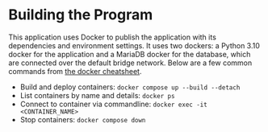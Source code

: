 # Building the Program
This application uses Docker to publish the application with its dependencies and environment settings.
It uses two dockers: a Python 3.10 docker for the application and a MariaDB docker for the database,
which are connected over the default bridge network. Below are a few common commands from
[the docker cheatsheet](https://docs.docker.com/get-started/docker_cheatsheet.pdf).

- Build and deploy containers: `docker compose up --build --detach`
- List containers by name and details: `docker ps`
- Connect to container via commandline: `docker exec -it <CONTAINER_NAME>`
- Stop containers: `docker compose down`